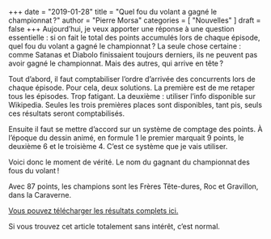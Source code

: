 +++
date        = "2019-01-28"
title       = "Quel fou du volant a gagné le championnat ?"
author      = "Pierre Morsa"
categories  = [ "Nouvelles" ]
draft       = false
+++
Aujourd’hui, je veux apporter une réponse à une question essentielle : si on fait le total des points accumulés lors de chaque épisode, quel fou du volant a gagné le championnat ? La seule chose certaine : comme Satanas et Diabolo finissaient toujours derniers, ils ne peuvent pas avoir gagné le championnat. Mais des autres, qui arrive en tête ?

Tout d’abord, il faut comptabiliser l’ordre d’arrivée des concurrents lors de chaque épisode. Pour cela, deux solutions. La première est de me retaper tous les épisodes. Trop fatigant. La deuxième : utiliser l’info disponible sur Wikipedia. Seules les trois premières places sont disponibles, tant pis, seuls ces résultats seront comptabilisés.

Ensuite il faut se mettre d’accord sur un système de comptage des points. À l’époque du dessin animé, en formule 1 le premier marquait 9 points, le deuxième 6 et le troisième 4. C’est ce système que je vais utiliser. 

Voici donc le moment de vérité. Le nom du gagnant du championnat des fous du volant !

Avec 87 points, les champions sont les Frères Tête-dures, Roc et Gravillon, dans la Caraverne.

[Vous pouvez télécharger les résultats complets ici.](/files/fousduvolant.xlsx.zip)

Si vous trouvez cet article totalement sans intérêt, c’est normal.